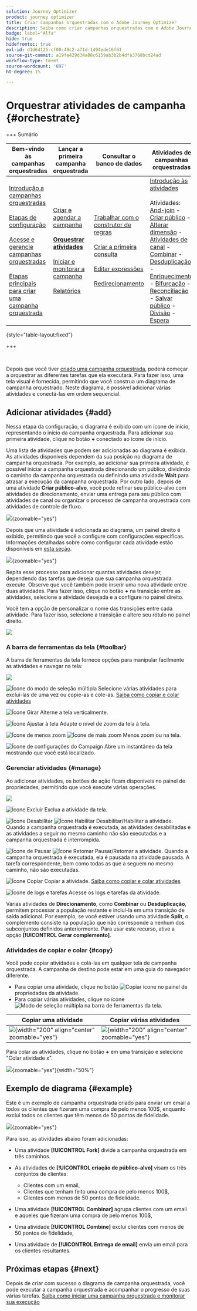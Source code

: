 ```yaml
---
solution: Journey Optimizer
product: journey optimizer
title: Criar campanhas orquestradas com o Adobe Journey Optimizer
description: Saiba como criar campanhas orquestradas com o Adobe Journey Optimizer
badge: label="Alfa"
hide: true
hidefromtoc: true
exl-id: d1d64125-cf00-49c2-a71d-1494ede16f61
source-git-commit: a19fe429d34a88c6159ab3b2b4dfa3768bcd24ad
workflow-type: tm+mt
source-wordcount: '897'
ht-degree: 1%

---
```


# Orquestrar atividades de campanha {#orchestrate}

+++ Sumário

| Bem-vindo às campanhas orquestradas | Lançar a primeira campanha orquestrada | Consultar o banco de dados | Atividades de campanhas orquestradas |
|---|---|---|---|
| [Introdução a campanhas orquestradas](gs-orchestrated-campaigns.md)<br/><br/>[Etapas de configuração](configuration-steps.md)<br/><br/>[Acesse e gerencie campanhas orquestradas](access-manage-orchestrated-campaigns.md)<br/><br/>[Etapas principais para criar uma campanha orquestrada](gs-campaign-creation.md) | [Criar e agendar a campanha](create-orchestrated-campaign.md)<br/><br/><b>[Orquestrar atividades](orchestrate-activities.md)</b><br/><br/>[Iniciar e monitorar a campanha](start-monitor-campaigns.md)<br/><br/>[Relatórios](reporting-campaigns.md) | [Trabalhar com o construtor de regras](orchestrated-rule-builder.md)<br/><br/>[Criar a primeira consulta](build-query.md)<br/><br/>[Editar expressões](edit-expressions.md)<br/><br/>[Redirecionamento](retarget.md) | [Introdução às atividades](activities/about-activities.md)<br/><br/>Atividades:<br/>[And-join](activities/and-join.md) - [Criar público](activities/build-audience.md) - [Alterar dimensão](activities/change-dimension.md) - [Atividades de canal](activities/channels.md) - [Combinar](activities/combine.md) - [Desduplicação](activities/deduplication.md) - [Enriquecimento](activities/enrichment.md) - [Bifurcação](activities/fork.md) - [Reconciliação](activities/reconciliation.md) - [Salvar público](activities/save-audience.md) - [Divisão](activities/split.md) - [Espera](activities/wait.md) |

{style="table-layout:fixed"}

+++

<br/>

Depois que você tiver [criado uma campanha orquestrada](gs-campaign-creation.md), poderá começar a orquestrar as diferentes tarefas que ela executará. Para fazer isso, uma tela visual é fornecida, permitindo que você construa um diagrama de campanha orquestrado. Neste diagrama, é possível adicionar várias atividades e conectá-las em ordem sequencial.

## Adicionar atividades {#add}

Nessa etapa da configuração, o diagrama é exibido com um ícone de início, representando o início da campanha orquestrada. Para adicionar sua primeira atividade, clique no botão **+** conectado ao ícone de início.

Uma lista de atividades que podem ser adicionadas ao diagrama é exibida. As atividades disponíveis dependem da sua posição no diagrama de campanha orquestrada. Por exemplo, ao adicionar sua primeira atividade, é possível iniciar a campanha orquestrada direcionando um público, dividindo o caminho da campanha orquestrada ou definindo uma atividade **Wait** para atrasar a execução da campanha orquestrada. Por outro lado, depois de uma atividade **Criar público-alvo**, você pode refinar seu público-alvo com atividades de direcionamento, enviar uma entrega para seu público com atividades de canal ou organizar o processo de campanha orquestrada com atividades de controle de fluxo.

![](assets/orchestrated-start.png){zoomable="yes"}

Depois que uma atividade é adicionada ao diagrama, um painel direito é exibido, permitindo que você a configure com configurações específicas. Informações detalhadas sobre como configurar cada atividade estão disponíveis em [esta seção](activities/about-activities.md).

![](assets/orchestrated-configure-activities.png){zoomable="yes"}

Repita esse processo para adicionar quantas atividades desejar, dependendo das tarefas que deseja que sua campanha orquestrada execute. Observe que você também pode inserir uma nova atividade entre duas atividades. Para fazer isso, clique no botão **+** na transição entre as atividades, selecione a atividade desejada e a configure no painel direito.

Você tem a opção de personalizar o nome das transições entre cada atividade. Para fazer isso, selecione a transição e altere seu rótulo no painel direito.

![](assets/canvas-transition.png)

### A barra de ferramentas da tela {#toolbar}

A barra de ferramentas da tela fornece opções para manipular facilmente as atividades e navegar na tela:

![](assets/orchestrated-toolbar.png)

![Ícone do modo de seleção múltipla](assets/do-not-localize/canvas-multiple.svg) Selecione várias atividades para excluí-las de uma vez ou copie-as e cole-as. [Saiba como copiar e colar atividades](#copy)

![Ícone Girar](assets/do-not-localize/canvas-rotate.svg) Alterne a tela verticalmente.

![Ícone Ajustar à tela](assets/do-not-localize/canvas-fit.svg) Adapte o nível de zoom da tela à tela.

![Ícone de menos zoom](assets/do-not-localize/canvas-zoomout.svg) ![Ícone de mais zoom](assets/do-not-localize/canvas-zoomin.svg) Menos zoom ou na tela.

![Ícone de configurações do Campaign](assets/do-not-localize/canvas-map.svg) Abre um instantâneo da tela mostrando que você está localizado.

### Gerenciar atividades {#manage}

Ao adicionar atividades, os botões de ação ficam disponíveis no painel de propriedades, permitindo que você execute várias operações.

![](assets/activity-action.png)

![Ícone Excluir](assets/do-not-localize/activity-delete.svg) Exclua a atividade da tela.

![Ícone Desabilitar](assets/do-not-localize/activity-disable.svg) ![Ícone Habilitar](assets/do-not-localize/activity-enable.svg) Desabilitar/Habilitar a atividade. Quando a campanha orquestrada é executada, as atividades desabilitadas e as atividades a seguir no mesmo caminho não são executadas e a campanha orquestrada é interrompida.

![Ícone de Pausar](assets/do-not-localize/activity-pause.svg) ![Ícone Retomar](assets/do-not-localize/activity-resume.svg) Pausar/Retomar a atividade. Quando a campanha orquestrada é executada, ela é pausada na atividade pausada. A tarefa correspondente, bem como todas as que a seguem no mesmo caminho, não são executadas.

![Ícone Copiar](assets/do-not-localize/activity-copy.svg) Copiar a atividade. [Saiba como copiar e colar atividades](#copy)

![Ícone de logs e tarefas](assets/do-not-localize/activity-logs.svg) Acesse os logs e tarefas da atividade.

Várias atividades de **Direcionamento**, como **Combinar** ou **Desduplicação**, permitem processar a população restante e incluí-la em uma transição de saída adicional. Por exemplo, se você estiver usando uma atividade **Split**, o complemento consiste na população que não corresponde a nenhum dos subconjuntos definidos anteriormente. Para usar este recurso, ative a opção **[!UICONTROL Gerar complemento]**.

### Atividades de copiar e colar {#copy}

Você pode copiar atividades e colá-las em qualquer tela de campanha orquestrada. A campanha de destino pode estar em uma guia do navegador diferente.

* Para copiar uma atividade, clique no botão ![Copiar ícone](assets/do-not-localize/activity-copy.svg) no painel de propriedades da atividade.
* Para copiar várias atividades, clique no ícone ![Modo de seleção múltipla](assets/do-not-localize/canvas-multiple.svg) na barra de ferramentas da tela.

| Copiar uma atividade | Copiar várias atividades |
|  ---  |  ---  |
| ![](assets/orchestrated-copy-1.png){width="200" align="center" zoomable="yes"} | ![](assets/orchestrated-copy-2.png){width="200" align="center" zoomable="yes"} |

Para colar as atividades, clique no botão **+** em uma transição e selecione &quot;Colar atividade x&quot;.

![](assets/orchestrated-copy-3.png){zoomable="yes"}{width="50%"}

## Exemplo de diagrama {#example}

Este é um exemplo de campanha orquestrada criado para enviar um email a todos os clientes que fizeram uma compra de pelo menos 100$, enquanto exclui todos os clientes que têm menos de 50 pontos de fidelidade.

![](assets/canvas-example-diagram.png){zoomable="yes"}

Para isso, as atividades abaixo foram adicionadas:

* Uma atividade **[!UICONTROL Fork]** divide a campanha orquestrada em três caminhos.
* As atividades de **[!UICONTROL criação de público-alvo]** visam os três conjuntos de clientes:

   * Clientes com um email,
   * Clientes que tenham feito uma compra de pelo menos 100$,
   * Clientes com menos de 50 pontos de fidelidade.

* Uma atividade **[!UICONTROL Combinar]** agrupa clientes com um email e aqueles que fizeram uma compra de pelo menos 100$,
* Uma atividade **[!UICONTROL Combine]** exclui clientes com menos de 50 pontos de fidelidade,
* Uma atividade de **[!UICONTROL Entrega de email]** envia um email para os clientes resultantes.

## Próximas etapas {#next}

Depois de criar com sucesso o diagrama de campanha orquestrada, você pode executar a campanha orquestrada e acompanhar o progresso de suas várias tarefas. [Saiba como iniciar uma campanha orquestrada e monitorar sua execução](start-monitor-campaigns.md)
